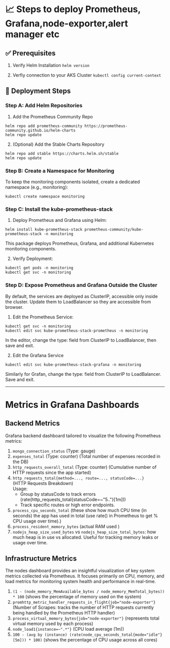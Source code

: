 # 📈 Steps to deploy Prometheus, Grafana,node-exporter,alert manager etc

## ✅ Prerequisites
1. Verify Helm Installation
```helm version```

2. Verfiy connection to your AKS Cluster
```kubectl config current-context```

## 🚀 Deployment Steps

### Step A: Add Helm Repositories
1. Add the Prometheus Community Repo

```
helm repo add prometheus-community https://prometheus-community.github.io/helm-charts
helm repo update
```

2. (Optional) Add the Stable Charts Repository

```
helm repo add stable https://charts.helm.sh/stable
helm repo update

```

### Step B: Create a Namespace for Monitoring
To keep the monitoring components isolated, create a dedicated namespace (e.g., monitoring):
```
kubectl create namespace monitoring
```
### Step C: Install the kube-prometheus-stack
1. Deploy Prometheus and Grafana using Helm:

```
helm install kube-prometheus-stack prometheus-community/kube-prometheus-stack -n monitoring

```
This package deploys Prometheus, Grafana, and additional Kubernetes monitoring components.

2. Verify Deployment:

```
kubectl get pods -n monitoring
kubectl get svc -n monitoring

```

### Step D: Expose Prometheus and Grafana Outside the Cluster
By default, the services are deployed as ClusterIP, accessible only inside the cluster. Update them to LoadBalancer so they are accessible from browser.

1. Edit the Prometheus Service:

```
kubectl get svc -n monitoring
kubectl edit svc kube-prometheus-stack-prometheus -n monitoring
```
In the editor, change the type: field from ClusterIP to LoadBalancer, then save and exit.

2. Edit the Grafana Service
```
kubectl edit svc kube-prometheus-stack-grafana -n monitoring
```
Similarly for Grafan, change the type: field from ClusterIP to LoadBalancer. Save and exit.

---
# Metrics in Grafana Dashboards

## Backend Metrics
Grafana backend dashboard tailored to visualize the following Prometheus metrics:
1. ```mongo_connection_status``` (Type: gauge)
2. ```expenses_total``` (Type: counter)
(Total number of expenses recorded in the DB)
3. ```http_requests_overall_total``` (Type: counter)
(Cumulative number of HTTP requests since the app started)
4. ```http_requests_total{method=..., route=..., statusCode=...}``` </br>
(HTTP Requests Breakdown) </br>
    Usage: 
    -  Group by statusCode to track errors (rate(http_requests_total{statusCode=~"5.."}[1m]))
    -  Track specific routes or high error endpoints.
5. ```process_cpu_seconds_total```
(these show how much CPU time (in seconds) the app has used in total (use rate() in Prometheus to get % CPU usage over time).)
6. ```process_resident_memory_bytes```
(actual RAM used )
7. ```nodejs_heap_size_used_bytes``` vs ```nodejs_heap_size_total_bytes```: how much heap is in use vs allocated.
Useful for tracking memory leaks or usage over time.

## Infrastructure Metrics
The nodes dashboard provides an insightful visualization of key system metrics collected via Prometheus. It focuses primarily on CPU, memory, and load metrics for monitoring system health and performance in real-time.
1. ```(1 - (node_memory_MemAvailable_bytes / node_memory_MemTotal_bytes)) * 100```
   (shows the percentage of memory used on the system) 
2. ```promhttp_metric_handler_requests_in_flight{job="node-exporter"}```
   (Number of Scrapes: tracks the number of HTTP requests currently being handled by the Prometheus HTTP handler)
3. ```process_virtual_memory_bytes{job="node-exporter"}```
   (represents total virtual memory used by each process)
4. ```node_load1{instance=~".*"}``` (CPU load average (1m))
5. ```100 - (avg by (instance) (rate(node_cpu_seconds_total{mode="idle"}[5m])) * 100)```
   (shows the percentage of CPU usage across all cores)
